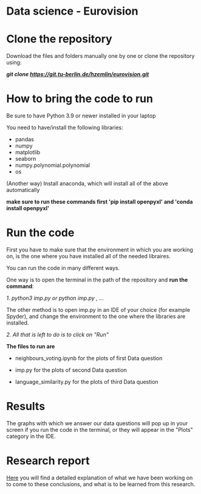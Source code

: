 # Data science - Eurovision



# Clone the repository

Download the files and folders manually one by one or clone the repository using:

**_git clone https://git.tu-berlin.de/hzemlin/eurovision.git_**
# How to bring the code to run

Be sure to have Python 3.9 or newer installed in your laptop

You need to have/install the following libraries:

- pandas
- numpy
- matplotlib
- seaborn 
- numpy.polynomial.polynomial
- os

(Another way) Install anaconda, which will install all of the above automatically

**make sure to run these commands first 'pip install openpyxl' and 'conda install openpyxl'**


# Run the code

First you have to make sure that the environment in which you are working on, is the one where you have installed all of the needed libraires. 

You can run the code in many different ways. 


One way is to open the terminal in the path of the repository and **run the command**: 

_1. python3 imp.py or python imp.py , ..._


The other method is to open imp.py in an IDE of your choice (for example Spyder), and change the environment to the one where the libraries are installed. 

_2. All that is left to do is to click on "Run"_

**The files to run are**

- neighbours_voting.ipynb for the plots of first  Data question

- imp.py for the plots of second  Data question

- language_similarity.py for the plots of third Data question

# Results

The graphs with which we answer our data questions will pop up in your screen if you run the code in the terminal, or they will appear in the "Plots" category in the IDE. 

# Research report

[Here](https://git.tu-berlin.de/hzemlin/eurovision/-/blob/main/2023_DS_Research_Report.pdf)  you will find a detailed explanation of what we have been working on to come to these conclusions, and what is to be learned from this research.
